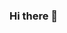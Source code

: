 ### Hi there 👋

<!--
**onedebos/onedebos** is a ✨ _special_ ✨ repository because its `README.md` (this file) appears on your GitHub profile.

Here are some ideas to get you started:

- 🔭 I’m currently working on ...
- 🌱 I’m currently learning ...
- 👯 I’m looking to collaborate on ...
- 🤔 I’m looking for help with ...<h1 align="center">Hey! It's Adebola</h1>
<h3 align="center">A Software developer from Nigeria passionate about Jollof rice and plantain.</h3>

<p align="left"> <img src="https://komarev.com/ghpvc/?username=onedebos" alt="onedebos" /> </p>

- 🔭 I’m currently working on [Filelockrr](filelockrr.com)

- 🌱 I’m currently learning **TypeScript and React Native**

- 👨‍💻 All of my projects are available at [adebola.dev](adebola.dev)

- 📝 I regulary write articles on [medium.com/@adebola-niran](medium.com/@adebola-niran)

- 💬 Ask me about **react, gatsby, ruby-on-rails, node.js**

- 📫 How to reach me **adebola.rb.js@gmail.com**

<p align="left"><img src="https://devicons.github.io/devicon/devicon.git/icons/react/react-original-wordmark.svg" alt="react" width="20" height="20"/> <img src="https://devicons.github.io/devicon/devicon.git/icons/javascript/javascript-original.svg" alt="javascript" width="20" height="20"/> <img src="https://devicons.github.io/devicon/devicon.git/icons/typescript/typescript-original.svg" alt="typescript" width="20" height="20"/> <img src="https://devicons.github.io/devicon/devicon.git/icons/mongodb/mongodb-original-wordmark.svg" alt="mongodb" width="20" height="20"/> <img src="https://devicons.github.io/devicon/devicon.git/icons/mysql/mysql-original-wordmark.svg" alt="mysql" width="20" height="20"/> <img src="https://devicons.github.io/devicon/devicon.git/icons/rails/rails-original-wordmark.svg" alt="rails" width="20" height="20"/> <img src="https://devicons.github.io/devicon/devicon.git/icons/redux/redux-original.svg" alt="redux" width="20" height="20"/> <img src="https://devicons.github.io/devicon/devicon.git/icons/webpack/webpack-original.svg" alt="webpack" width="20" height="20"/> <img src="https://devicons.github.io/devicon/devicon.git/icons/express/express-original-wordmark.svg" alt="express" width="20" height="20"/></p><img align="left" src="https://github-readme-stats.vercel.app/api/top-langs/?username=onedebos&layout=compact&hide=html" alt="onedebos" />

<img align="center" src="https://github-readme-stats.vercel.app/api?username=onedebos&show_icons=true" alt="onedebos" />

<p align="center">
<a href="https://dev.to/@debosthefirst" target="blank"><img align="center" src="https://cdn.jsdelivr.net/npm/simple-icons@3.0.1/icons/dev-dot-to.svg" alt="@debosthefirst" height="20" width="20" /></a>
<a href="https://twitter.com/debosthefirst" target="blank"><img align="center" src="https://cdn.jsdelivr.net/npm/simple-icons@3.0.1/icons/twitter.svg" alt="debosthefirst" height="20" width="20" /></a>
<a href="https://linkedin.com/in/adebola-niran" target="blank"><img align="center" src="https://cdn.jsdelivr.net/npm/simple-icons@3.0.1/icons/linkedin.svg" alt="adebola-niran" height="20" width="20" /></a>
<a href="https://medium.com/@adebola.niran" target="blank"><img align="center" src="https://cdn.jsdelivr.net/npm/simple-icons@3.0.1/icons/medium.svg" alt="@adebola.niran" height="20" width="20" /></a>
</p>
- 💬 Ask me about ...
- 📫 How to reach me: ...
- 😄 Pronouns: ...
- ⚡ Fun fact: ...
-->
